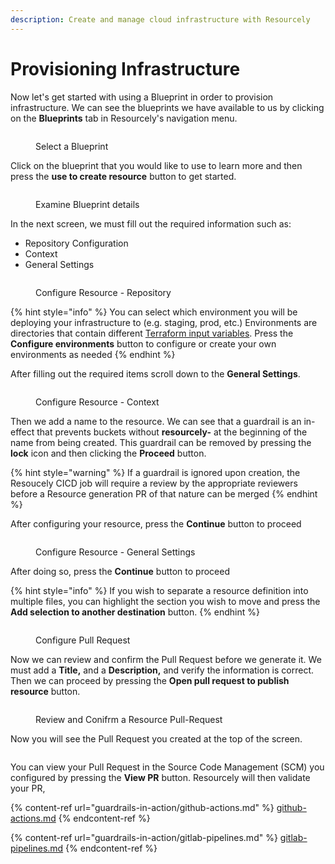 ```yaml
---
description: Create and manage cloud infrastructure with Resourcely
---
```


# Provisioning Infrastructure

Now let's get started with using a Blueprint in order to provision infrastructure. We can see the blueprints we have available to us by clicking on the **Blueprints** tab in Resourcely's navigation menu.

<figure><img src="../../.gitbook/assets/Screenshot 2023-09-01 at 1.28.57 PM (1).png" alt=""><figcaption><p>Select a Blueprint</p></figcaption></figure>

Click on the blueprint that you would like to use to learn more and then press the **use to create resource** button to get started.

<figure><img src="../../.gitbook/assets/Screenshot 2023-09-01 at 1.29.39 PM.png" alt=""><figcaption><p>Examine Blueprint details</p></figcaption></figure>

In the next screen, we must fill out the required information such as:

* Repository Configuration
* Context
* General Settings

<figure><img src="../../.gitbook/assets/Screenshot 2023-09-01 at 1.35.30 PM.png" alt=""><figcaption><p>Configure Resource - Repository</p></figcaption></figure>

{% hint style="info" %}
You can select which environment you will be deploying your infrastructure to (e.g. staging, prod, etc.) Environments are directories that contain different [Terraform input variables](https://developer.hashicorp.com/terraform/tutorials/aws-get-started/aws-variables). Press the **Configure environments** button to configure or create your own environments as needed
{% endhint %}

After filling out the required items scroll down to the **General Settings**.

<figure><img src="../../.gitbook/assets/Screenshot 2023-09-01 at 1.36.52 PM.png" alt=""><figcaption><p>Configure Resource - Context</p></figcaption></figure>

Then we add a name to the resource. We can see that a guardrail is an in-effect that prevents buckets without **resourcely-** at the beginning of the name from being created. This guardrail can be removed by pressing the **lock** icon and then clicking the **Proceed** button.&#x20;

{% hint style="warning" %}
If a guardrail is ignored upon creation, the Resoucely CICD job will require a review by the appropriate reviewers before a Resource generation PR of that nature can be merged
{% endhint %}

After configuring your resource, press the **Continue** button to proceed

<figure><img src="../../.gitbook/assets/Screenshot 2023-09-01 at 1.37.51 PM.png" alt=""><figcaption><p>Configure Resource - General Settings</p></figcaption></figure>

After doing so, press the **Continue** button to proceed

{% hint style="info" %}
If you wish to separate a resource definition into multiple files, you can highlight the section you wish to move and press the **Add selection to another destination** button.
{% endhint %}

<figure><img src="../../.gitbook/assets/Screenshot 2023-09-01 at 1.44.43 PM.png" alt=""><figcaption><p>Configure Pull Request</p></figcaption></figure>

Now we can review and confirm the Pull Request before we generate it. We must add a **Title,** and a **Description,** and verify the information is correct. Then we can proceed by pressing the **Open pull request to publish resource** button.

<figure><img src="../../.gitbook/assets/Screenshot 2023-09-01 at 1.45.57 PM.png" alt=""><figcaption><p>Review and Conifrm a Resource Pull-Request</p></figcaption></figure>

Now you will see the Pull Request you created at the top of the screen.

<figure><img src="../../.gitbook/assets/Screenshot 2023-09-01 at 1.50.25 PM.png" alt=""><figcaption></figcaption></figure>

You can view your Pull Request in the Source Code Management (SCM) you configured by pressing the **View PR** button. Resourcely will then validate your PR,

{% content-ref url="guardrails-in-action/github-actions.md" %}
[github-actions.md](guardrails-in-action/github-actions.md)
{% endcontent-ref %}

{% content-ref url="guardrails-in-action/gitlab-pipelines.md" %}
[gitlab-pipelines.md](guardrails-in-action/gitlab-pipelines.md)
{% endcontent-ref %}
